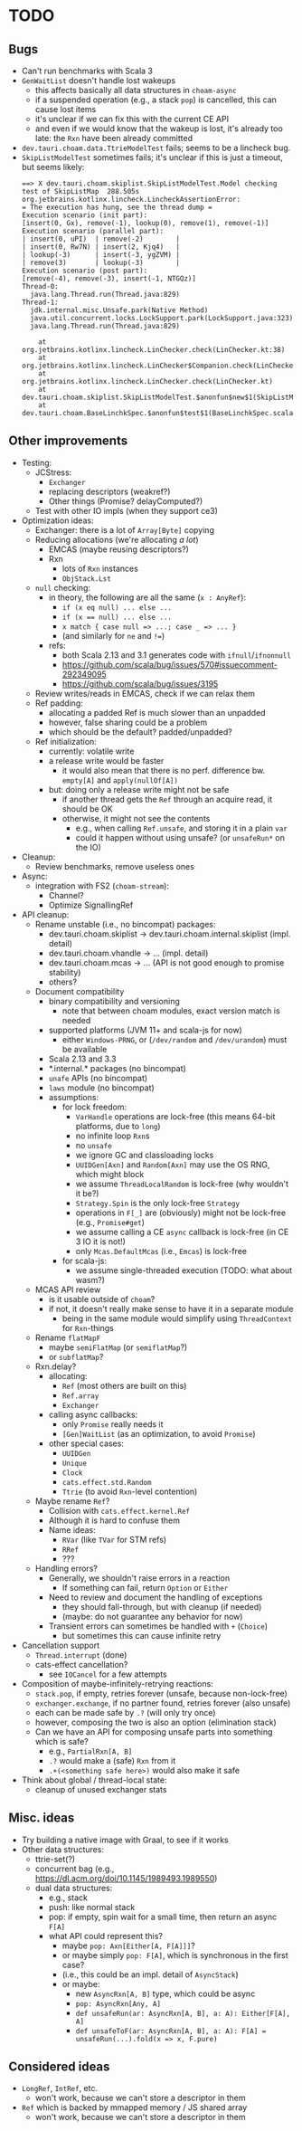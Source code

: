 <!--

   SPDX-License-Identifier: Apache-2.0
   Copyright 2016-2024 Daniel Urban and contributors listed in NOTICE.txt

   Licensed under the Apache License, Version 2.0 (the "License");
   you may not use this file except in compliance with the License.
   You may obtain a copy of the License at

       http://www.apache.org/licenses/LICENSE-2.0

   Unless required by applicable law or agreed to in writing, software
   distributed under the License is distributed on an "AS IS" BASIS,
   WITHOUT WARRANTIES OR CONDITIONS OF ANY KIND, either express or implied.
   See the License for the specific language governing permissions and
   limitations under the License.

--->

# TODO

## Bugs

- Can't run benchmarks with Scala 3
- `GenWaitList` doesn't handle lost wakeups
  - this affects basically all data structures in `choam-async`
  - if a suspended operation (e.g., a stack `pop`) is cancelled, this can cause lost items
  - it's unclear if we can fix this with the current CE API
  - and even if we would know that the wakeup is lost, it's already too late: the `Rxn` have been already committed
- `dev.tauri.choam.data.TtrieModelTest` fails; seems to be a lincheck bug.
- `SkipListModelTest` sometimes fails; it's unclear if this is just a timeout, but seems likely:
  ```
  ==> X dev.tauri.choam.skiplist.SkipListModelTest.Model checking test of SkipListMap  288.505s org.jetbrains.kotlinx.lincheck.LincheckAssertionError:
  = The execution has hung, see the thread dump =
  Execution scenario (init part):
  [insert(0, Gx), remove(-1), lookup(0), remove(1), remove(-1)]
  Execution scenario (parallel part):
  | insert(0, uPI)  | remove(-2)        |
  | insert(0, Rw7N) | insert(2, Kjq4)   |
  | lookup(-3)      | insert(-3, ygZVM) |
  | remove(3)       | lookup(-3)        |
  Execution scenario (post part):
  [remove(-4), remove(-3), insert(-1, NTGQz)]
  Thread-0:
    java.lang.Thread.run(Thread.java:829)
  Thread-1:
    jdk.internal.misc.Unsafe.park(Native Method)
    java.util.concurrent.locks.LockSupport.park(LockSupport.java:323)
    java.lang.Thread.run(Thread.java:829)

      at org.jetbrains.kotlinx.lincheck.LinChecker.check(LinChecker.kt:38)
      at org.jetbrains.kotlinx.lincheck.LinChecker$Companion.check(LinChecker.kt:197)
      at org.jetbrains.kotlinx.lincheck.LinChecker.check(LinChecker.kt)
      at dev.tauri.choam.skiplist.SkipListModelTest.$anonfun$new$1(SkipListModelTest.scala:40)
      at dev.tauri.choam.BaseLinchkSpec.$anonfun$test$1(BaseLinchkSpec.scala:33)
  ```

## Other improvements

- Testing:
  - JCStress:
    - `Exchanger`
    - replacing descriptors (weakref?)
    - Other things (Promise? delayComputed?)
  - Test with other IO impls (when they support ce3)
- Optimization ideas:
  - Exchanger: there is a lot of `Array[Byte]` copying
  - Reducing allocations (we're allocating _a lot_)
    - EMCAS (maybe reusing descriptors?)
    - Rxn
      - lots of `Rxn` instances
      - `ObjStack.Lst`
  - `null` checking:
    - in theory, the following are all the same (`x : AnyRef`):
      - `if (x eq null) ... else ...`
      - `if (x == null) ... else ...`
      - `x match { case null => ...; case _ => ... }`
      - (and similarly for `ne` and `!=`)
    - refs:
      - both Scala 2.13 and 3.1 generates code with `ifnull`/`ifnonnull`
      - https://github.com/scala/bug/issues/570#issuecomment-292349095
      - https://github.com/scala/bug/issues/3195
  - Review writes/reads in EMCAS, check if we can relax them
  - Ref padding:
    - allocating a padded Ref is much slower than an unpadded
    - however, false sharing could be a problem
    - which should be the default? padded/unpadded?
  - Ref initialization:
    - currently: volatile write
    - a release write would be faster
      - it would also mean that there is no perf. difference bw. `empty[A]` and `apply(nullOf[A])`
    - but: doing only a release write might not be safe
      - if another thread gets the `Ref` through an acquire read, it should be OK
      - otherwise, it might not see the contents
        - e.g., when calling `Ref.unsafe`, and storing it in a plain `var`
        - could it happen without using unsafe? (or `unsafeRun*` on the IO)
- Cleanup:
  - Review benchmarks, remove useless ones
- Async:
  - integration with FS2 (`choam-stream`):
    - Channel?
    - Optimize SignallingRef
- API cleanup:
  - Rename unstable (i.e., no bincompat) packages:
    - dev.tauri.choam.skiplist -> dev.tauri.choam.internal.skiplist (impl. detail)
    - dev.tauri.choam.vhandle -> ... (impl. detail)
    - dev.tauri.choam.mcas -> ... (API is not good enough to promise stability)
    - others?
  - Document compatibility
    - binary compatibility and versioning
      - note that between choam modules, exact version match is needed
    - supported platforms (JVM 11+ and scala-js for now)
      - either `Windows-PRNG`, or (`/dev/random` and `/dev/urandom`) must be available
    - Scala 2.13 and 3.3
    - \*.internal.\* packages (no bincompat)
    - `unafe` APIs (no bincompat)
    - `laws` module (no bincompat)
    - assumptions:
      - for lock freedom:
        - `VarHandle` operations are lock-free (this means 64-bit platforms, due to `long`)
        - no infinite loop `Rxn`s
        - no `unsafe`
        - we ignore GC and classloading locks
        - `UUIDGen[Axn]` and `Random[Axn]` may use the OS RNG, which might block
        - we assume `ThreadLocalRandom` is lock-free (why wouldn't it be?)
        - `Strategy.Spin` is the only lock-free `Strategy`
        - operations in `F[_]` are (obviously) might not be lock-free (e.g., `Promise#get`)
        - we assume calling a CE `async` callback is lock-free (in CE 3 IO it is not!)
        - only `Mcas.DefaultMcas` (i.e., `Emcas`) is lock-free
      - for scala-js:
        - we assume single-threaded execution (TODO: what about wasm?)
  - MCAS API review
    - is it usable outside of `choam`?
    - if not, it doesn't really make sense to have it in a separate module
      - being in the same module would simplify using `ThreadContext` for `Rxn`-things
  - Rename `flatMapF`
    - maybe `semiFlatMap` (or `semiflatMap`?)
    - or `subflatMap`?
  - Rxn.delay?
    - allocating:
      - `Ref` (most others are built on this)
      - `Ref.array`
      - `Exchanger`
    - calling async callbacks:
      - only `Promise` really needs it
      - `[Gen]WaitList` (as an optimization, to avoid `Promise`)
    - other special cases:
      - `UUIDGen`
      - `Unique`
      - `Clock`
      - `cats.effect.std.Random`
      - `Ttrie` (to avoid `Rxn`-level contention)
  - Maybe rename `Ref`?
    - Collision with `cats.effect.kernel.Ref`
    - Although it is hard to confuse them
    - Name ideas:
      - `RVar` (like `TVar` for STM refs)
      - `RRef`
      - ???
  - Handling errors?
    - Generally, we shouldn't raise errors in a reaction
      - If something can fail, return `Option` or `Either`
    - Need to review and document the handling of exceptions
      - they should fall-through, but with cleanup (if needed)
      - (maybe: do not guarantee any behavior for now)
    - Transient errors can sometimes be handled with `+` (`Choice`)
      - but sometimes this can cause infinite retry
- Cancellation support
  - `Thread.interrupt` (done)
  - cats-effect cancellation?
    - see `IOCancel` for a few attempts
- Composition of maybe-infinitely-retrying reactions:
  - `stack.pop`, if empty, retries forever (unsafe, because non-lock-free)
  - `exchanger.exchange`, if no partner found, retries forever (also unsafe)
  - each can be made safe by `.?` (will only try once)
  - however, composing the two is also an option (elimination stack)
  - Can we have an API for composing unsafe parts into something which is safe?
    - e.g., `PartialRxn[A, B]`
    - `.?` would make a (safe) `Rxn` from it
    - `.+(<something safe here>)` would also make it safe
- Think about global / thread-local state:
  - cleanup of unused exchanger stats

## Misc. ideas

- Try building a native image with Graal, to see if it works
- Other data structures:
  - ttrie-set(?)
  - concurrent bag (e.g., https://dl.acm.org/doi/10.1145/1989493.1989550)
  - dual data structures:
    - e.g., stack
    - push: like normal stack
    - pop: if empty, spin wait for a small time, then return an async `F[A]`
    - what API could represent this?
      - maybe `pop: Axn[Either[A, F[A]]]`?
      - or maybe simply `pop: F[A]`, which is synchronous in the first case?
      - (i.e., this could be an impl. detail of `AsyncStack`)
      - or maybe:
        - new `AsyncRxn[A, B]` type, which could be async
        - `pop: AsyncRxn[Any, A]`
        - `def unsafeRun(ar: AsyncRxn[A, B], a: A): Either[F[A], A]`
        - `def unsafeToF(ar: AsyncRxn[A, B], a: A): F[A] = unsafeRun(...).fold(x => x, F.pure)`

## Considered ideas

- `LongRef`, `IntRef`, etc.
  - won't work, because we can't store a descriptor in them
- `Ref` which is backed by mmapped memory / JS shared array
  - won't work, because we can't store a descriptor in them
